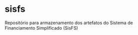 # sisfs
Repositório para armazenamento dos artefatos do Sistema de Financiamento Simplificado (SisFS)
